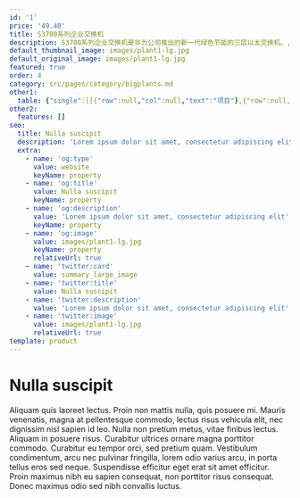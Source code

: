 ```yaml
---
id: '1'
price: '49.40'
title: S3700系列企业交换机
description: S3700系列企业交换机是华为公司推出的新一代绿色节能的三层以太交换机。,基于新一代高性能硬件和华为 VRP（Versatile Routing Platform）软件平台，针对企业用户园区汇聚、接入等多种应用场景，提供简单便利的安装维护手段、灵活的VLAN部署和PoE供电能力、丰富的路由功能和IPv6平滑升级能力，并通过融合堆叠、虚拟路由器冗余、快速环网保护等先进技术有效增强网络健壮性，助力企业搭建面向未来的IT网络。
default_thumbnail_image: images/plant1-lg.jpg
default_original_image: images/plant1-lg.jpg
featured: true
order: 4
category: src/pages/category/bigplants.md
other1: 
  table: {"single":[[{"row":null,"col":null,"text":"项目"},{"row":null,"col":null,"text":"S3700-SI"},{"row":null,"col":null,"text":"S3700-EI"}],[{"row":null,"col":null,"text":"交换容量\n"},{"row":null,"col":null,"text":"64Gbps\n"},{"row":null,"col":null,"text":"64Gbps\n"}],[{"row":null,"col":null,"text":"包转发率\n"},{"row":null,"col":null,"text":"S3700-28TP-SI-AC：14.1Mpps\nS3700-52P-SI-AC：17.7Mpps"},{"row":null,"col":null,"text":"S3700-28TP-EI-AC：14.1Mpps\nS3700-28TP-PWR-EI：14.1Mpps\nS3700-28TP-EI-24S-AC：14.1Mpps\nS3700-52P-EI-AC：17.7Mpps\nS3700-52P-PWR-EI：17.7Mpps"}],[{"row":null,"col":null,"text":"端口描述"},{"row":null,"col":null,"text":"下行24个或者48个百兆端口\n上行4个千兆端口"},{"row":null,"col":null,"text":"下行24个或者48个百兆端口\n上行4个千兆端口"}],[{"row":null,"col":null,"text":"可靠性"},{"row":null,"col":null,"text":"支持RRPP/Smart-Link/智能以太保护SEP(Smart Ethernet Protection)\n支持STP/RSTP/MSTP"},{"row":null,"col":null,"text":"支持RRPP/Smart-Link/智能以太保护SEP(Smart Ethernet Protection)\n支持STP/RSTP/MSTP\n支持BFD"}],[{"row":null,"col":null,"text":"IP路由"},{"row":null,"col":null,"text":"静态路由、RIP v1/v2、ECMP"},{"row":null,"col":null,"text":"静态路由、RIP v1/v2、ECMP、OSPF、IS-IS、BGP"}],[{"row":null,"col":null,"text":"IPv6特性"},{"row":null,"col":null,"text":"支持ND（Neighbor Discovery）\n支持PMTU\n支持IPv6 Ping、IPv6 Tracert、IPv6 Telnet\n支持手动配置Tunnel\n支持6to4 tunnel\n支持ISATAP tunnel\n支持基于源IPv6 地址、目的IPv6 地址、TCP/UDP协议端口号、协议类型等ACL\n支持MLD v1/v2 Snooping（Multicast Listener Discovery snooping）"},{"row":null,"col":null,"text":"支持ND（Neighbor Discovery）\n支持PMTU\n支持IPv6 Ping、IPv6 Tracert、IPv6 Telnet\n支持手动配置Tunnel\n支持6to4 tunnel\n支持ISATAP tunnel\n支持基于源IPv6 地址、目的IPv6 地址、TCP/UDP协议端口号、协议类型等ACL\n支持MLD v1/v2 Snooping（Multicast Listener Discovery snooping）"}],[{"row":null,"col":null,"text":"组播"},{"row":null,"col":null,"text":"支持1K的组播组\n支持IGMP v1/v2/v3 Snooping和快速离开机制\n支持组播VLAN和跨VLAN组播复制\n支持捆绑端口的组播负载分担\n基于可控组播\n基于端口的组播流量统计"},{"row":null,"col":null,"text":"支持1K的组播组\n支持IGMP v1/v2/v3 Snooping和快速离开机制\n支持组播VLAN和跨VLAN组播复制\n支持捆绑端口的组播负载分担\n基于可控组播\n基于端口的组播流量统计"}],[{"row":null,"col":null,"text":"QoS/ACL"},{"row":null,"col":null,"text":"支持端口入方向、出方向的速率限制\n支持报文重定向\n支持基于端口的流量监管，支持双速三色CAR功能\n每端口支持8个优先级队列\n支持WRR、DRR、SP、WRR＋SP、DRR+SP等队列调度算法\n支持报文的802.1p和DSCP优先级重新标记\n支持L2（Layer 2）~L4（Layer 4）包过滤功能，提供基于源MAC地址、目的MAC地址、源IP地址、目的IP地址、TCP/UDP协议端口号、协议、VLAN的非法帧过滤功能\n支持基于队列限速和流量整形功能"},{"row":null,"col":null,"text":"支持端口入方向、出方向的速率限制\n支持报文重定向\n支持基于端口的流量监管，支持双速三色CAR功能\n每端口支持8个优先级队列\n支持WRR、DRR、SP、WRR＋SP、DRR+SP等队列调度算法\n支持报文的802.1p和DSCP优先级重新标记\n支持L2（Layer 2）~L4（Layer 4）包过滤功能，提供基于源MAC地址、目的MAC地址、源IP地址、目的IP地址、TCP/UDP协议端口号、协议、VLAN的非法帧过滤功能\n支持基于队列限速和流量整形功能"}],[{"row":null,"col":null,"text":"接入和安全特性"},{"row":null,"col":null,"text":"用户分级管理和口令保护\n支持防止DOS、ARP防攻击、ICMP防攻击功能\n支持IP、MAC、端口、VLAN的组合绑定\n支持端口隔离、端口安全、Sticky MAC\n支持黑洞MAC地址\n支持MAC地址学习数目限制\n支持IEEE 802.1x认证，支持单端口最大用户数限制\n支持AAA认证，支持Radius、HWTACACS等多种方式\n支持SSH V2.0\n支持CPU保护功能 支持黑名单和白名单\n支持DHCP Server,DHCP Relay, DHCP Snooping, DHCP Security"},{"row":null,"col":null,"text":"用户分级管理和口令保护\n支持防止DOS、ARP防攻击、ICMP防攻击功能\n支持IP、MAC、端口、VLAN的组合绑定\n支持端口隔离、端口安全、Sticky MAC\n支持黑洞MAC地址\n支持MAC地址学习数目限制\n支持IEEE 802.1x认证，支持单端口最大用户数限制\n支持AAA认证，支持Radius、HWTACACS等多种方式\n支持SSH V2.0\n支持CPU保护功能 支持黑名单和白名单\n支持DHCP Server,DHCP Relay, DHCP Snooping, DHCP Security"}],[{"row":null,"col":null,"text":"防雷能力"},{"row":null,"col":null,"text":"业务端口防雷能力：7KV"},{"row":null,"col":null,"text":"业务端口防雷能力：7KV"}],[{"row":null,"col":null,"text":"管理和维护"},{"row":null,"col":null,"text":"支持智能堆叠\n支持MFF\n支持Telnet远程配置、维护\n支持自动配置功能\n支持VCT虚拟电缆检测(Virtual Cable Test)\n支持以太OAM（802.3ah 和 802.1ag）\n支持SNMPv1/v2c/v3；支持RMON\n支持MUX VLAN特性；支持GVRP协议\n支持eSight网管系统、支持WEB管理特性\n支持SSH V2"},{"row":null,"col":null,"text":"支持智能堆叠\n支持MFF\n支持Telnet远程配置、维护\n支持自动配置功能\n支持VCT虚拟电缆检测(Virtual Cable Test)\n支持以太OAM（802.3ah 和 802.1ag）\n支持SNMPv1/v2c/v3；支持RMON\n支持MUX VLAN特性；支持GVRP协议\n支持eSight网管系统、支持WEB管理特性\n支持SSH V2"}],[{"row":null,"col":null,"text":"互通性"},{"row":null,"col":"2","text":"LNP链路类型协商协议（和DTP相似功能）\nVCMP VLAN集中管理协议（和VTP相似功能）\n\n详细的互联互通认证与报告，请访问这里 。"}]]}
other2:
  features: []
seo:
  title: Nulla suscipit
  description: 'Lorem ipsum dolor sit amet, consectetur adipiscing elit'
  extra:
    - name: 'og:type'
      value: website
      keyName: property
    - name: 'og:title'
      value: Nulla suscipit
      keyName: property
    - name: 'og:description'
      value: 'Lorem ipsum dolor sit amet, consectetur adipiscing elit'
      keyName: property
    - name: 'og:image'
      value: images/plant1-lg.jpg
      keyName: property
      relativeUrl: true
    - name: 'twitter:card'
      value: summary_large_image
    - name: 'twitter:title'
      value: Nulla suscipit
    - name: 'twitter:description'
      value: 'Lorem ipsum dolor sit amet, consectetur adipiscing elit'
    - name: 'twitter:image'
      value: images/plant1-lg.jpg
      relativeUrl: true
template: product
---
```


# Nulla suscipit

Aliquam quis laoreet lectus. Proin non mattis nulla, quis posuere mi. Mauris venenatis, magna at pellentesque commodo, lectus risus vehicula elit, nec dignissim nisl sapien id leo. Nulla non pretium metus, vitae finibus lectus. Aliquam in posuere risus. Curabitur ultrices ornare magna porttitor commodo. Curabitur eu tempor orci, sed pretium quam. Vestibulum condimentum, arcu nec pulvinar fringilla, lorem odio varius arcu, in porta tellus eros sed neque. Suspendisse efficitur eget erat sit amet efficitur. Proin maximus nibh eu sapien consequat, non porttitor risus consequat. Donec maximus odio sed nibh convallis luctus.
